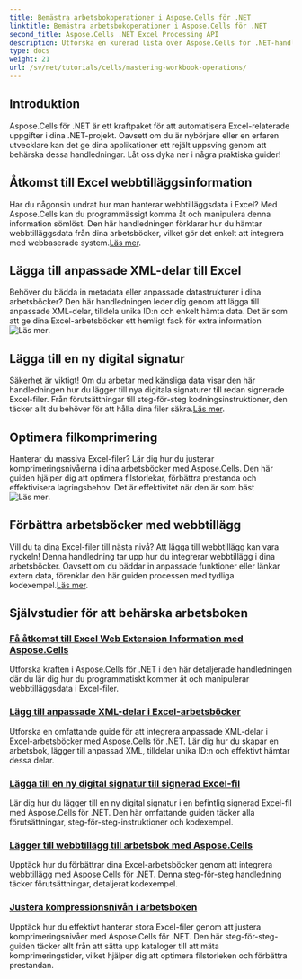 ```yaml
---
title: Bemästra arbetsbokoperationer i Aspose.Cells för .NET
linktitle: Bemästra arbetsbokoperationer i Aspose.Cells för .NET
second_title: Aspose.Cells .NET Excel Processing API
description: Utforska en kurerad lista över Aspose.Cells för .NET-handledningar, inklusive guider för att komma åt webbtilläggsdata, lägga till digitala signaturer och justera komprimeringsnivåer.
type: docs
weight: 21
url: /sv/net/tutorials/cells/mastering-workbook-operations/
---
```

## Introduktion

Aspose.Cells för .NET är ett kraftpaket för att automatisera Excel-relaterade uppgifter i dina .NET-projekt. Oavsett om du är nybörjare eller en erfaren utvecklare kan det ge dina applikationer ett rejält uppsving genom att behärska dessa handledningar. Låt oss dyka ner i några praktiska guider!  

## Åtkomst till Excel webbtilläggsinformation  

Har du någonsin undrat hur man hanterar webbtilläggsdata i Excel? Med Aspose.Cells kan du programmässigt komma åt och manipulera denna information sömlöst. Den här handledningen förklarar hur du hämtar webbtilläggsdata från dina arbetsböcker, vilket gör det enkelt att integrera med webbaserade system.[Läs mer](./accessing-excel-web-extension-information/).  

## Lägga till anpassade XML-delar till Excel  

 Behöver du bädda in metadata eller anpassade datastrukturer i dina arbetsböcker? Den här handledningen leder dig genom att lägga till anpassade XML-delar, tilldela unika ID:n och enkelt hämta data. Det är som att ge dina Excel-arbetsböcker ett hemligt fack för extra information![Läs mer](./add-custom-xml-parts/).  

## Lägga till en ny digital signatur  

 Säkerhet är viktigt! Om du arbetar med känsliga data visar den här handledningen hur du lägger till nya digitala signaturer till redan signerade Excel-filer. Från förutsättningar till steg-för-steg kodningsinstruktioner, den täcker allt du behöver för att hålla dina filer säkra.[Läs mer](./adding-new-digital-signature-to-signed-excel-file/).  

## Optimera filkomprimering  

Hanterar du massiva Excel-filer? Lär dig hur du justerar komprimeringsnivåerna i dina arbetsböcker med Aspose.Cells. Den här guiden hjälper dig att optimera filstorlekar, förbättra prestanda och effektivisera lagringsbehov. Det är effektivitet när den är som bäst![Läs mer](./adjusting-compression-level/). 
 
## Förbättra arbetsböcker med webbtillägg  

 Vill du ta dina Excel-filer till nästa nivå? Att lägga till webbtillägg kan vara nyckeln! Denna handledning tar upp hur du integrerar webbtillägg i dina arbetsböcker. Oavsett om du bäddar in anpassade funktioner eller länkar extern data, förenklar den här guiden processen med tydliga kodexempel.[Läs mer](./adding-web-extension/).  

## Självstudier för att behärska arbetsboken
### [Få åtkomst till Excel Web Extension Information med Aspose.Cells](./accessing-excel-web-extension-information/)
Utforska kraften i Aspose.Cells för .NET i den här detaljerade handledningen där du lär dig hur du programmatiskt kommer åt och manipulerar webbtilläggsdata i Excel-filer.
### [Lägg till anpassade XML-delar i Excel-arbetsböcker](./add-custom-xml-parts/)
Utforska en omfattande guide för att integrera anpassade XML-delar i Excel-arbetsböcker med Aspose.Cells för .NET. Lär dig hur du skapar en arbetsbok, lägger till anpassad XML, tilldelar unika ID:n och effektivt hämtar dessa delar.
### [Lägga till en ny digital signatur till signerad Excel-fil](./adding-new-digital-signature-to-signed-excel-file/)
Lär dig hur du lägger till en ny digital signatur i en befintlig signerad Excel-fil med Aspose.Cells för .NET. Den här omfattande guiden täcker alla förutsättningar, steg-för-steg-instruktioner och kodexempel.
### [Lägger till webbtillägg till arbetsbok med Aspose.Cells](./adding-web-extension/)
Upptäck hur du förbättrar dina Excel-arbetsböcker genom att integrera webbtillägg med Aspose.Cells för .NET. Denna steg-för-steg handledning täcker förutsättningar, detaljerat kodexempel.
### [Justera kompressionsnivån i arbetsboken](./adjusting-compression-level/)
Upptäck hur du effektivt hanterar stora Excel-filer genom att justera komprimeringsnivåer med Aspose.Cells för .NET. Den här steg-för-steg-guiden täcker allt från att sätta upp kataloger till att mäta komprimeringstider, vilket hjälper dig att optimera filstorleken och förbättra prestandan.